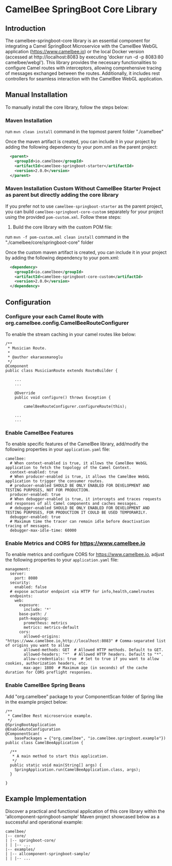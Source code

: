 # CamelBee SpringBoot Core Library

## Introduction

The camelbee-springboot-core library is an essential component for integrating a Camel SpringBoot Microservice with the CamelBee WebGL application (https://www.camelbee.io) or the local Docker version (accessed at http://localhost:8083 by executing 'docker run -d -p 8083:80 camelbee/webgl'). 
This library provides the necessary functionalities to configure Camel routes with interceptors, allowing comprehensive tracing of messages exchanged between the routes. 
Additionally, it includes rest controllers for seamless interaction with the CamelBee WebGL application.

## Manual Installation

To manually install the core library, follow the steps below:

### Maven Installation

run `mvn clean install` command in the topmost parent folder "./camelbee"

Once the maven artifact is created, you can include it in your project by adding the following dependency to your pom.xml as the parent project:

```xml
  <parent>
    <groupId>io.camelbee</groupId>
    <artifactId>camelbee-springboot-starter</artifactId>
    <version>2.0.0</version>
  </parent>
```

### Maven Installation Custom Without CamelBee Starter Project as parent but directly adding the core library

If you prefer not to use `camelbee-springboot-starter` as the parent project, you can build `camelbee-springboot-core-custom` separately for your project using the provided `pom-custom.xml`. Follow these steps:

1. Build the core library with the custom POM file:

run `mvn -f pom-custom.xml clean install` command in the "./camelbee/core/springboot-core" folder

Once the custom maven artifact is created, you can include it in your project by adding the following dependency to your pom.xml:
   
```xml
  <dependency>
    <groupId>io.camelbee</groupId>
    <artifactId>camelbee-springboot-core-custom</artifactId>
    <version>2.0.0</version>
  </dependency>
```

## Configuration

### Configure your each Camel Route with org.camelbee.config.CamelBeeRouteConfigurer

To enable the stream caching in your camel routes like below:

```
/**
 * Musician Route.
 *
 * @author ekaraosmanoglu
 */
@Component
public class MusicianRoute extends RouteBuilder {

    ...
    ...

    @Override
    public void configure() throws Exception {

        camelBeeRouteConfigurer.configureRoute(this);
    
    ...
    ...
```

### Enable CamelBee Features

To enable specific features of the CamelBee library, add/modify the following properties in your `application.yaml` file:

```
camelbee:
  # When context-enabled is true, it allows the CamelBee WebGL application to fetch the topology of the Camel Context.
  context-enabled: true
  # When producer-enabled is true, it allows the CamelBee WebGL application to trigger the consumer routes.
  # producer-enabled SHOULD BE ONLY ENABLED FOR DEVELOPMENT AND TESTING PURPOSES, NOT FOR PRODUCTION.
  producer-enabled: true
  # When debugger-enabled is true, it intercepts and traces requests and responses of all Camel components and caches messages.
  # debugger-enabled SHOULD BE ONLY ENABLED FOR DEVELOPMENT AND TESTING PURPOSES, FOR PRODUCTION IT COULD BE USED TEMPORARILY.
  debugger-enabled: true
  # Maximum time the tracer can remain idle before deactivation tracing of messages.
  debugger-max-idle-time: 60000
```


### Enable Metrics and CORS for https://www.camelbee.io

To enable metrics and configure CORS for https://www.camelbee.io, adjust the following properties to your `application.yaml` file:

```
management:
  server:
    port: 8080
  security:
    enabled: false
  # expose actuator endpoint via HTTP for info,health,camelroutes
  endpoints:
    web:
      exposure:
        include: '*'
      base-path: /
      path-mapping:
        prometheus: metrics
        metrics: metrics-default
      cors:
        allowed-origins: "https://www.camelbee.io,http://localhost:8083" # Comma-separated list of origins you want to allow
        allowed-methods: GET  # Allowed HTTP methods. Default to GET.
        allowed-headers: "*"  # Allowed HTTP headers. Default to "*".
        allow-credentials: true  # Set to true if you want to allow cookies, authorization headers, etc.
        max-age: 1800  # Maximum age (in seconds) of the cache duration for CORS preflight responses.
```

### Enable CamelBee Spring Beans

Add "org.camelbee" package to your ComponentScan folder of Spring like in the example project below:
```
/**
 * CamelBee Rest microservice example.
 */
@SpringBootApplication
@EnableAutoConfiguration
@ComponentScan(
    basePackages = {"org.camelbee", "io.camelbee.springboot.example"})
public class CamelBeeApplication {

  /**
   * A main method to start this application.
   */
  public static void main(String[] args) {
    SpringApplication.run(CamelBeeApplication.class, args);
  }

}
```
## Example Implementation

Discover a practical and functional application of this core library within the 'allcomponent-springboot-sample' Maven project showcased below as a successful and operational example:

```shell
camelbee/
|-- core/
| |-- springboot-core/
| | |-- ...
|-- examples/
| |-- allcomponent-springboot-sample/
| | |-- ...
```
